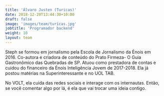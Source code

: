 ```yaml
---
title: 'Álvaro Justen (Turicas)'
date: 2018-12-20T13:44:30+10:00
draft: false
image: 'images/team/turicas.jpg'
jobtitle: 'Programador backend'
weight: 10
layout: team
---
```


Steph se formou em jornalismo pela Escola de Jornalismo da Énois em 2016. Co-autora e criadora de conteúdo do Prato Firmeza- O Guia Gastronômico das Quebradas de SP. Atuou como prestadora de contas e cuidou do financeiro da Énois Inteligência Jovem de 2017-2018. Ela já postou matérias na Superinteressante e no UOL TAB.

No VOLT, ela cuida das redes sociais e interage com os internautas. Então, se você comentar algo por lá, é ela que vai trocar uma ideia contigo.
